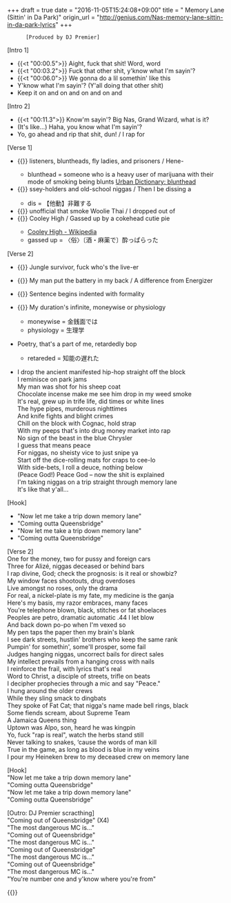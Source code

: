 +++
draft = true
date = "2016-11-05T15:24:08+09:00"
title = " Memory Lane (Sittin' in Da Park)"
origin_url = "http://genius.com/Nas-memory-lane-sittin-in-da-park-lyrics"
+++
  
            
          [Produced by DJ Premier]  
  
[Intro 1]  

* {{<t "00:00.5">}} Aight, fuck that shit! Word, word  
* {{<t "00:03.2">}} Fuck that other shit, y'know what I'm sayin'?  
* {{<t "00:06.0">}} We gonna do a lil somethin' like this  
* Y'know what I'm sayin'?  (Y'all doing that other shit)  
* Keep it on and on and on and on and  

[Intro 2]  

* {{<t "00:11.3">}} Know'm sayin'? Big Nas, Grand Wizard, what is it?  
* (It's like…) Haha, you know what I'm sayin'?  
* Yo, go ahead and rip that shit, dun! / I rap for 
  
[Verse 1]  

* {{<t a>}} listeners, bluntheads, fly ladies, and prisoners / Hene- 
    * blunthead = someone who is a heavy user of marijuana with their mode of smoking being blunts [Urban Dictionary: blunthead](http://www.urbandictionary.com/define.php?term=blunthead)
* {{<t a>}} ssey-holders and old-school niggas / Then I be dissing a 
    * dis = 【他動】非難する
* {{<t a>}} unofficial that smoke Woolie Thai / I dropped out of 
* {{<t a>}} Cooley High / Gassed up by a cokehead cutie pie  
    * [Cooley High - Wikipedia](https://en.wikipedia.org/wiki/Cooley_High)
    * gassed up = 〈俗〉〔酒・麻薬で〕酔っぱらった

[Verse 2]  

* {{<t a>}} Jungle survivor, fuck who's the live-er  
* {{<t a>}} My man put the battery in my back / A difference from Energizer  
* {{<t a>}} Sentence begins indented with formality  
* {{<t a>}} My duration's infinite, moneywise or physiology  
    * moneywise = 金銭面では
    * physiology = 生理学

* Poetry, that's a part of me, retardedly bop  
    * retareded = 知能の遅れた
* I drop the ancient manifested hip-hop straight off the block  
I reminisce on park jams  
My man was shot for his sheep coat  
Chocolate incense make me see him drop in my weed smoke  
It's real, grew up in trife life, did times or white lines  
The hype pipes, murderous nighttimes  
And knife fights and blight crimes  
Chill on the block with Cognac, hold strap  
With my peeps that's into drug money market into rap  
No sign of the beast in the blue Chrysler  
I guess that means peace  
For niggas, no sheisty vice to just snipe ya  
Start off the dice-rolling mats for craps to cee-lo  
With side-bets, I roll a deuce, nothing below  
(Peace God!) Peace God – now the shit is explained  
I'm taking niggas on a trip straight through memory lane  
It's like that y'all…  
  
[Hook]  

* "Now let me take a trip down memory lane"  
* "Coming outta Queensbridge"  
* "Now let me take a trip down memory lane"  
* "Coming outta Queensbridge"  
  
[Verse 2]  
One for the money, two for pussy and foreign cars  
Three for Alizé, niggas deceased or behind bars  
I rap divine, God; check the prognosis: is it real or showbiz?  
My window faces shootouts, drug overdoses  
Live amongst no roses, only the drama  
For real, a nickel-plate is my fate, my medicine is the ganja  
Here's my basis, my razor embraces, many faces  
You're telephone blown, black, stitches or fat shoelaces  
Peoples are petro, dramatic automatic .44 I let blow  
And back down po-po when I'm vexed so  
My pen taps the paper then my brain's blank  
I see dark streets, hustlin' brothers who keep the same rank  
Pumpin' for somethin', some'll prosper, some fail  
Judges hanging niggas, uncorrect bails for direct sales  
My intellect prevails from a hanging cross with nails  
I reinforce the frail, with lyrics that's real  
Word to Christ, a disciple of streets, trifle on beats  
I decipher prophecies through a mic and say "Peace."  
I hung around the older crews  
While they sling smack to dingbats  
They spoke of Fat Cat; that nigga's name made bell rings, black  
Some fiends scream, about Supreme Team  
A Jamaica Queens thing  
Uptown was Alpo, son, heard he was kingpin  
Yo, fuck "rap is real", watch the herbs stand still  
Never talking to snakes, ‘cause the words of man kill  
True in the game, as long as blood is blue in my veins  
I pour my Heineken brew to my deceased crew on memory lane  
  
[Hook]  
"Now let me take a trip down memory lane"  
"Coming outta Queensbridge"  
"Now let me take a trip down memory lane"  
"Coming outta Queensbridge"  
  
[Outro: DJ Premier scracthing]  
"Coming out of Queensbridge" (X4)  
"The most dangerous MC is…"  
"Coming out of Queensbridge"  
"The most dangerous MC is…"  
"Coming out of Queensbridge"  
"The most dangerous MC is…"  
"Coming out of Queensbridge"  
"The most dangerous MC is…"  
"You're number one and y'know where you're from"  
  
  
            
        

{{<y JXBFG2vsyCM>}}
